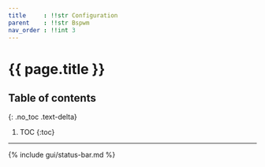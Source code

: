 ```yaml
---
title     : !!str Configuration
parent    : !!str Bspwm
nav_order : !!int 3
---
```


# {{ page.title }}

## Table of contents
{: .no_toc .text-delta}

1. TOC
{:toc}

---

{% include gui/status-bar.md %}
